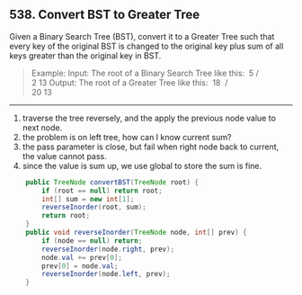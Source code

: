 ## 538. Convert BST to Greater Tree

Given a Binary Search Tree (BST), convert it to a Greater Tree such that every key of the original BST is changed to the original key plus sum of all keys greater than the original key in BST.

>Example:
Input: The root of a Binary Search Tree like this:
 ​             5
 ​           /   \
 ​          2     13
Output: The root of a Greater Tree like this:
 ​            18
 ​           /   \
 ​         20     13

----

1. traverse the tree reversely, and the apply the previous node value to next node.
2. the problem is on left tree, how can I know current sum?
3. the pass parameter is close, but fail when right node back to current, the value cannot pass.
4. since the value is sum up, we use global to store the sum is fine.

```java
    public TreeNode convertBST(TreeNode root) {
        if (root == null) return root;
        int[] sum = new int[1];
        reverseInorder(root, sum);
        return root;
    }
    public void reverseInorder(TreeNode node, int[] prev) {
        if (node == null) return;
        reverseInorder(node.right, prev);
        node.val += prev[0];
        prev[0] = node.val;
        reverseInorder(node.left, prev);
    }
```
